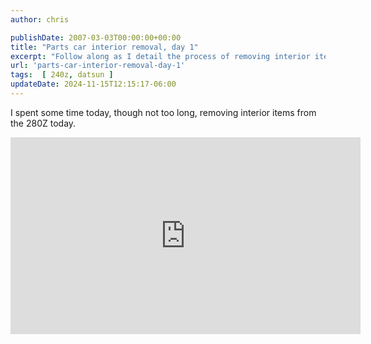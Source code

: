 ```yaml
---
author: chris

publishDate: 2007-03-03T00:00:00+00:00
title: "Parts car interior removal, day 1"
excerpt: "Follow along as I detail the process of removing interior items from a 280Z in this step-by-step guide."
url: 'parts-car-interior-removal-day-1'
tags:  [ 240z, datsun ] 
updateDate: 2024-11-15T12:15:17-06:00
---
```


I spent some time today, though not too long, removing interior items from the 280Z today.

<iframe width="560" height="315" src="https://www.youtube.com/embed/kT3JOKqYCIY?si=b3IHEU9ajQAzp8Cz" title="YouTube video player" frameborder="0" allow="accelerometer; autoplay; clipboard-write; encrypted-media; gyroscope; picture-in-picture; web-share" allowfullscreen></iframe>
